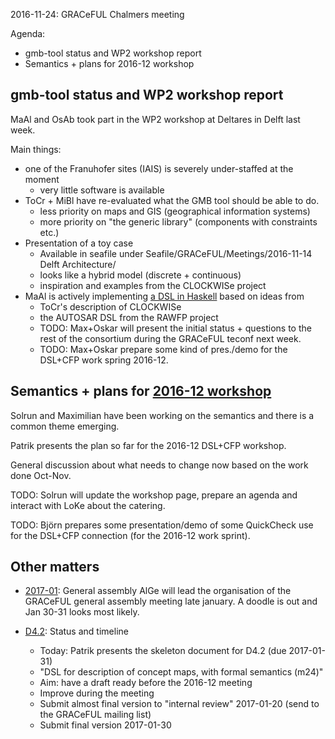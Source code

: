 2016-11-24: GRACeFUL Chalmers meeting

Agenda:
* gmb-tool status and WP2 workshop report
* Semantics + plans for 2016-12 workshop

## gmb-tool status and WP2 workshop report

MaAl and OsAb took part in the WP2 workshop at Deltares in Delft last
week.

Main things:
* one of the Franuhofer sites (IAIS) is severely under-staffed at the moment
    * very little software is available
* ToCr + MiBl have re-evaluated what the GMB tool should be able to do.
    * less priority on maps and GIS (geographical information systems)
    * more priority on "the generic library" (components with constraints etc.)
* Presentation of a toy case
    * Available in seafile under Seafile/GRACeFUL/Meetings/2016-11-14 Delft Architecture/
    * looks like a hybrid model (discrete + continuous)
    * inspiration and examples from the CLOCKWISe project
* MaAl is actively implementing [a DSL in Haskell](https://github.com/GRACeFUL-project/GenericLibrary) based on ideas from
    * ToCr's description of CLOCKWISe
    * the AUTOSAR DSL from the RAWFP project
    * TODO: Max+Oskar will present the initial status + questions to the rest of the consortium during the GRACeFUL teconf next week.
    * TODO: Max+Oskar prepare some kind of pres./demo for the DSL+CFP work spring 2016-12.

## Semantics + plans for [2016-12 workshop](../2016-12/)

Solrun and Maximilian have been working on the semantics and there is
a common theme emerging.

Patrik presents the plan so far for the 2016-12 DSL+CFP workshop.

General discussion about what needs to change now based on the work
done Oct-Nov.

TODO: Solrun will update the workshop page, prepare an agenda and interact with LoKe about the catering.

TODO: Björn prepares some presentation/demo of some QuickCheck use for the DSL+CFP connection (for the 2016-12 work sprint).

## Other matters

* [2017-01](../2017-01): General assembly
AlGe will lead the organisation of the GRACeFUL general assembly
meeting late january. A doodle is out and Jan 30-31 looks most likely.

* [D4.2](../deliverables/d4.2/): Status and timeline
    * Today: Patrik presents the skeleton document for D4.2 (due 2017-01-31)
    * "DSL for description of concept maps, with formal semantics (m24)"
    * Aim: have a draft ready before the 2016-12 meeting
	* Improve during the meeting
	* Submit almost final version to "internal review" 2017-01-20 (send to the GRACeFUL mailing list)
	* Submit final version 2017-01-30
